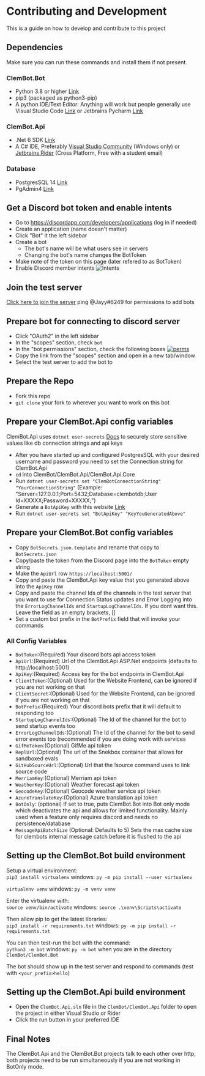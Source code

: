 Contributing and Development
============================
This is a guide on how to develop and contribute to this project

## Dependencies
Make sure you can run these commands and install them if not present.
### ClemBot.Bot
* Python 3.8 or higher [Link](https://www.python.org/downloads/release/python-380/)
* pip3 (packaged as python3-pip) 
* A python IDE/Text Editor: Anything will work but people generally use Visual Studio Code [Link](https://code.visualstudio.com/) or Jetbrains Pycharm [Link](https://www.jetbrains.com/pycharm/)

### ClemBot.Api
* .Net 6 SDK [Link](https://dotnet.microsoft.com/download/dotnet/6.0)
* A C# IDE, Preferably [Visual Studio Community](https://visualstudio.microsoft.com/) (Windows only) or [Jetbrains Rider](https://www.jetbrains.com/rider/) (Cross Platform, Free with a student email)

### Database
* PostgresSQL 14 [Link](https://www.postgresql.org/download/)
* PgAdmin4 [Link](https://www.pgadmin.org/download/)

## Get a Discord bot token and enable intents
* Go to https://discordapp.com/developers/applications (log in if needed)
* Create an application (name doesn't matter)
* Click "Bot" it the left sidebar
* Create a bot
  * The bot's name will be what users see in servers
  * Changing the bot's name changes the BotToken
* Make note of the token on this page (later refered to as BotToken)
* Enable Discord member intents ![Intents](https://i.postimg.cc/hhWy9N7W/Screen-Shot-2020-11-06-at-10-30-25-AM.png)


## Join the test server
[Click here to join the server](https://discord.gg/FACu8k4)
ping @Jayy#6249 for permissions to add bots

## Prepare bot for connecting to discord server
* Click "OAuth2" in the left sidebar
* In the "scopes" section, check `bot`
* In the "bot permissions" section, check the following boxes [![perms](https://i.postimg.cc/NFkdvDCY/perms.png)](https://postimg.cc/xNqvKvSF)
* Copy the link from the "scopes" section and open in a new tab/window
* Select the test server to add the bot to

## Prepare the Repo
* Fork this repo
* `git clone` your fork to wherever you want to work on this bot

## Prepare your ClemBot.Api config variables
ClemBot.Api uses `dotnet user-secrets` [Docs](https://docs.microsoft.com/en-us/aspnet/core/security/app-secrets?view=aspnetcore-5.0) to securely store sensitive values like db connection strings and api keys

* After you have started up and configured PostgresSQL with your desired username and password you need to set the Connection string for ClemBot.Api
* `cd` into ClemBot/ClemBot.Api/ClemBot.Api.Core
* Run `dotnet user-secrets set "ClemBotConnectionString" "YourConnectionString"` (Example:  "Server=127.0.0.1;Port=5432;Database=clembotdb;User Id=XXXXX;Password=XXXXX;")
* Generate a `BotApiKey` with this website [Link](https://www.allkeysgenerator.com/Random/Security-Encryption-Key-Generator.aspx)
* Run `dotnet user-secrets set "BotApiKey" "KeyYouGeneratedAbove"`

## Prepare your ClemBot.Bot config variables
* Copy `BotSecrets.json.template` and rename that copy to `BotSecrets.json`
* Copy/paste the token from the Discord page into the `BotToken` empty string
* Make the `ApiUrl` row `https://localhost:5001/`
* Copy and paste the ClemBot.Api key value that you generated above into the `ApiKey` row
* Copy and paste the channel Ids of the channels in the test server that you want to use for Connection Status updates and Error Logging into the `ErrorLogChannelIds` and `StartupLogChannelIds`. If you dont want this. Leave the field as an empty brackets, []
* Set a custom bot prefix in the `BotPrefix` field that will invoke your commands 

### All Config Variables

* `BotToken`:(Required) Your discord bots api access token
* `ApiUrl`:(Required) Url of the ClemBot.Api ASP.Net endpoints (defaults to http://localhost:5001)
* `ApiKey`:(Required) Access key for the bot endpoints in ClemBot.Api
* `ClientToken`:(Optional) Used for the Website Frontend, can be ignored if you are not working on that
* `ClientSecret`:(Optional) Used for the Website Frontend, can be ignored if you are not working on that
* `BotPrefix`:(Required) Your discord bots prefix that it will default to responding too
* `StartupLogChannelIds`:(Optional) The Id of the channel for the bot to send startup events too
* `ErrorLogChannelIds`:(Optional) The Id of the channel for the bot to send error events too (recommended if you are doing work with services
* `GifMeToken`:(Optional) GifMe api token
* `ReplUrl`:(Optional) The url of the Snekbox container that allows for sandboxed evals
* `GitHubSourceUrl`:(Optional) Url that the !source command uses to link source code
* `MerriamKey`:(Optional) Merriam api token
* `WeatherKey`:(Optional) Weather forecast api token
* `GeocodeKey`:(Optional) Geocode weather service api token
* `AzureTranslateKey`:(Optional) Azure translation api token
* `BotOnly`: (optional) If set to true, puts ClemBot.Bot into Bot only mode which deactivates the api and allows for limited functionality. Mainly used when a feature only requires discord and needs no persistence/database
* `MessageApiBatchSize` (Optional: Defaults to 5) Sets the max cache size for clembots internal message catch before it is flushed to the api

## Setting up the ClemBot.Bot build environment
Setup a virtual environment:  
`pip3 install virtualenv` windows: `py -m pip install --user virtualenv`

`virtualenv venv`  windows: `py -m venv venv`

Enter the virtualenv with:  
`source venv/bin/activate` windows: `source .\venv\Scripts\activate`

Then allow pip to get the latest libraries:  
`pip3 install -r requirements.txt` windows: `py -m pip install -r requirements.txt`

You can then test-run the bot with the command:  
`python3 -m bot`  windows: `py -m bot`
when you are in the directory `ClemBot/ClemBot.Bot`

The bot should show up in the test server and respond to commands (test with `<your_prefix>hello`)

## Setting up the ClemBot.Api build environment

* Open the `ClemBot.Api.sln` file in the `ClemBot/ClemBot.Api` folder to open the project in either Visual Studio or Rider
* Click the run button in your preferred IDE

## Final Notes
The ClemBot.Api and the ClemBot.Bot projects talk to each other over http, both projects need to be run simultaneously if you are not working in BotOnly mode.

